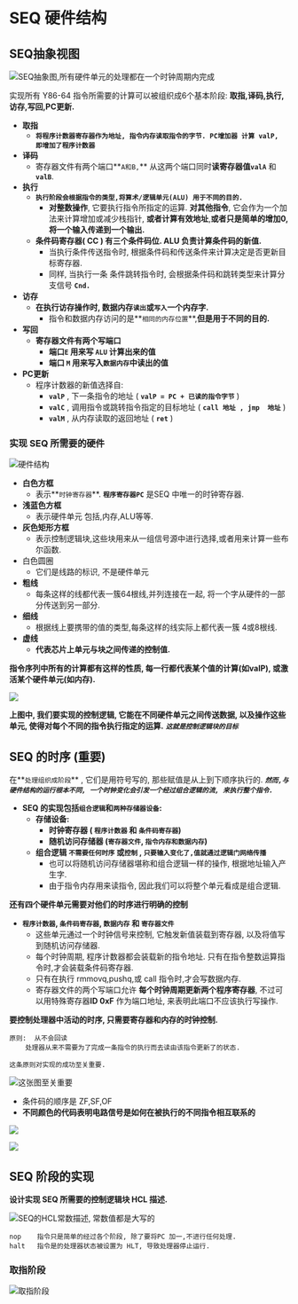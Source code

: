 # SEQ 硬件结构

## SEQ抽象视图

![SEQ&#x62BD;&#x8C61;&#x56FE;,&#x6240;&#x6709;&#x786C;&#x4EF6;&#x5355;&#x5143;&#x7684;&#x5904;&#x7406;&#x90FD;&#x5728;&#x4E00;&#x4E2A;&#x65F6;&#x949F;&#x5468;&#x671F;&#x5185;&#x5B8C;&#x6210;](../.gitbook/assets/screen-shot-2019-08-14-at-7.32.53-pm.png)

实现所有 Y86-64 指令所需要的计算可以被组织成6个基本阶段: **取指,译码,执行,访存,写回,PC更新.**

* **取指**
  * **`将程序计数器寄存器作为地址, 指令内存读取指令的字节. PC增加器 计算 valP, 即增加了程序计数器`**
* **译码**
  * 寄存器文件有两个端口**`A和B,`** 从这两个端口同时**读寄存器值`valA`** 和 **`valB`**.
* **执行**
  * **`执行阶段会根据指令的类型,将算术/逻辑单元(ALU) 用于不同的目的.`** 
    * **对整数操作**, 它要执行指令所指定的运算. **对其他指令**, 它会作为一个加法来计算增加或减少栈指针, **或者计算有效地址**,**或者只是简单的增加0, 将一个输入传递到一个输出.**
  * **条件码寄存器\( CC \) 有三个条件码位.   ALU 负责计算条件码的新值.**
    * 当执行条件传送指令时, 根据条件码和传送条件来计算决定是否更新目标寄存器.
    * 同样, 当执行一条 条件跳转指令时, 会根据条件码和跳转类型来计算分支信号 **`Cnd.`**
* **访存**
  * **在执行访存操作时, 数据内存`读出`或`写入`一个内存字.**
    * 指令和数据内存访问的是**`相同的内存位置`**,**但是用于不同的目的.**
* **写回**
  * **寄存器文件有两个写端口**
    *  **端口`E` 用来写 `ALU` 计算出来的值**
    * **端口 `M`  用来写入`数据内存`中读出的值**
* **PC更新**
  * 程序计数器的新值选择自:
    * **`valP`**   , 下一条指令的地址  \( **`valP = PC + 已读的指令字节`** \)
    * **`valC`**  ,  调用指令或跳转指令指定的目标地址 \( **`call 地址 , jmp  地址`** \)
    * **`valM`** ,  从内存读取的返回地址 \( **`ret`** \)

### 实现 SEQ 所需要的硬件

![&#x786C;&#x4EF6;&#x7ED3;&#x6784;](../.gitbook/assets/screen-shot-2019-08-15-at-8.11.40-am%20%281%29.png)

* **白色方框** 
  * 表示**`时钟寄存器`**.  **`程序寄存器PC`** 是SEQ 中唯一的时钟寄存器.
* **浅蓝色方框**
  * 表示硬件单元 包括,内存,ALU等等.
* **灰色矩形方框**
  * 表示控制逻辑块,这些块用来从一组信号源中进行选择,或者用来计算一些布尔函数.
* 白色圆圈
  * 它们是线路的标识, 不是硬件单元
* **粗线**
  * 每条这样的线都代表一簇64根线,并列连接在一起, 将一个字从硬件的一部分传送到另一部分.
* **细线**
  * 根据线上要携带的值的类型,每条这样的线实际上都代表一簇 4或8根线.
* **虚线**
  * **代表芯片上单元与块之间传递的控制值.**

**指令序列中所有的计算都有这样的性质, 每一行都代表某个值的计算\(如valP\), 或激活某个硬件单元\(如内存\).**

![](../.gitbook/assets/screen-shot-2019-08-15-at-2.03.46-pm.png)

**上图中, 我们要实现的控制逻辑, 它能在不同硬件单元之间传送数据, 以及操作这些单元, 使得对每个不同的指令执行指定的运算.**  _**`这就是控制逻辑块的目标`**_

## SEQ  的时序 \(重要\)

在**`处理组织成阶段`** , 它们是用符号写的, 那些赋值是从上到下顺序执行的. _**`然而,与硬件结构的运行根本不同, 一个时钟变化会引发一个经过组合逻辑的流, 来执行整个指令.`**_ 

* **SEQ 的实现包括`组合逻辑`和`两种存储器设备`:**
  * **存储设备:**
    * **时钟寄存器 \( `程序计数器` 和 `条件码寄存器`\)**
    * **随机访问存储器 \(`寄存器文件`, `指令内存和数据内存`\)**
  * **组合逻辑 `不需要任何时序` 或`控制` ,   `只要输入变化了,值就通过逻辑门网络传播`**
    * 也可以将随机访问存储器堪称和组合逻辑一样的操作, 根据地址输入产生字.
    * 由于指令内存用来读指令, 因此我们可以将整个单元看成是组合逻辑.

**还有四个硬件单元需要对他们的时序进行明确的控制**

* **`程序计数器`, `条件码寄存器`, `数据内存` 和 `寄存器文件`**
  * 这些单元通过一个时钟信号来控制, 它触发新值装载到寄存器, 以及将值写到随机访问存储器.
  * 每个时钟周期, 程序计数器都会装载新的指令地址. 只有在指令整数运算指令时,才会装载条件码寄存器.
  * 只有在执行 rmmovq,pushq,或 call  指令时,才会写数据内存.
  * 寄存器文件的两个写端口允许 **每个时钟周期更新两个程序寄存器**, 不过可以用特殊寄存器**ID 0xF** 作为端口地址, 来表明此端口不应该执行写操作.

**要控制处理器中活动的时序, 只需要寄存器和内存的时钟控制.**

```text
原则:  从不会回读
    处理器从来不需要为了完成一条指令的执行而去读由该指令更新了的状态.

这条原则对实现的成功至关重要.
```



![&#x8FD9;&#x5F20;&#x56FE;&#x81F3;&#x5173;&#x91CD;&#x8981;](../.gitbook/assets/screen-shot-2019-08-15-at-2.37.36-pm.png)

* 条件码的顺序是  ZF,SF,OF 
* **不同颜色的代码表明电路信号是如何在被执行的不同指令相互联系的**

![](../.gitbook/assets/screen-shot-2019-08-15-at-3.11.00-pm.png)

![](../.gitbook/assets/screen-shot-2019-08-15-at-3.11.14-pm.png)

## SEQ 阶段的实现

**设计实现 SEQ 所需要的控制逻辑块 HCL 描述.**

![SEQ&#x7684;HCL&#x5E38;&#x6570;&#x63CF;&#x8FF0;, &#x5E38;&#x6570;&#x503C;&#x90FD;&#x662F;&#x5927;&#x5199;&#x7684;](../.gitbook/assets/screen-shot-2019-08-15-at-6.45.00-pm.png)

```text
nop    指令只是简单的经过各个阶段, 除了要将PC 加一,不进行任何处理.
halt   指令是的处理器状态被设置为 HLT, 导致处理器停止运行.
```

### 取指阶段

![&#x53D6;&#x6307;&#x9636;&#x6BB5;](../.gitbook/assets/screen-shot-2019-08-15-at-6.49.41-pm.png)











